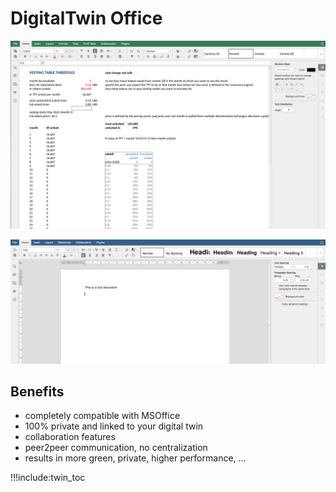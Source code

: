 # DigitalTwin Office

![](img/office1.png)

![](img/office2.png)

## Benefits

- completely compatible with MSOffice
- 100% private and linked to your digital twin
- collaboration features
- peer2peer communication, no centralization
- results in more green, private, higher performance, ...

!!!include:twin_toc